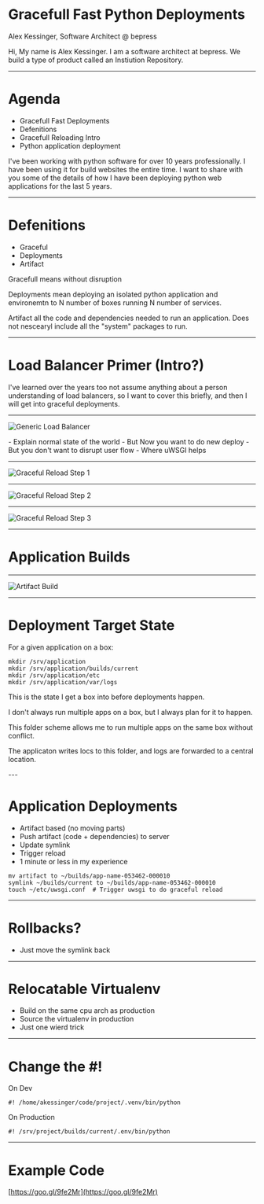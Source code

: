# Gracefull Fast Python Deployments

Alex Kessinger, Software Architect @ bepress

<div class='notes'>
Hi, My name is Alex Kessinger. I am a software architect at bepress. We build a type of product called an Instiution Repository.
</div>

---

# Agenda

- Gracefull Fast Deployments
- Defenitions
- Gracefull Reloading Intro
- Python application deployment

<div class='notes'>
I've been working with python software for over 10 years professionally. I have been using it for build websites the entire time. I want to share with you some of the details of how I have been deploying python web applications for the last 5 years.
</div>

---

# Defenitions

- Graceful
- Deployments
- Artifact

<div class="notes">
Gracefull means without disruption

Deployments mean deploying an isolated python application and environemtn to N number of boxes running N number of services.

Artifact all the code and dependencies needed to run an application. Does not nescearyl include all the "system" packages to run.
</div>

---

# Load Balancer Primer (Intro?)

<div class="notes">
I've learned over the years too not assume anything about a person understanding of load balancers, so I want to cover this briefly, and then I will get into graceful deployments.
</div>

---

![Generic Load Balancer](images/RunninguWSGI.png)

<div class="notes">
- Explain normal state of the world
- But Now you want to do new deploy
- But you don't want to disrupt user flow
- Where uWSGI helps
</div>

---

![Graceful Reload Step 1](images/GracefullReloadStep2.png)

---


![Graceful Reload Step 2](images/GracefullReloadStep3.png)

---


![Graceful Reload Step 3](images/GracefullReloadStep4.png)

---

# Application Builds

---

![Artifact Build](images/build-flow.png)

---

# Deployment Target State

For a given application on a box:

```
mkdir /srv/application
mkdir /srv/application/builds/current
mkdir /srv/application/etc
mkdir /srv/application/var/logs
```

<div class='notes'>
This is the state I get a box into before deployments happen.

I don't always run multiple apps on a box, but I always plan for it to happen.

This folder scheme allows me to run multiple apps on the same box without conflict.

The applicaton writes locs to this folder, and logs are forwarded to a central location.
</div>
---

# Application Deployments

- Artifact based (no moving parts)
- Push artifact (code + dependencies) to server
- Update symlink
- Trigger reload
- 1 minute or less in my experience

```
mv artifact to ~/builds/app-name-053462-000010
symlink ~/builds/current to ~/builds/app-name-053462-000010
touch ~/etc/uwsgi.conf  # Trigger uwsgi to do graceful reload
```

---

# Rollbacks?

- Just move the symlink back

---

# Relocatable Virtualenv

- Build on the same cpu arch as production
- Source the virtualenv in production
- Just one wierd trick

---

# Change the #!

On Dev

```
#! /home/akessinger/code/project/.venv/bin/python
```

On Production

```
#! /srv/project/builds/current/.env/bin/python
```

---


# Example Code

[https://goo.gl/9fe2Mr](https://goo.gl/9fe2Mr)

